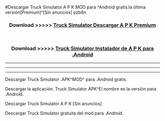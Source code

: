 #Descargar Truck Simulator  A P K MOD para ^Android gratis.la última versión[Premium]^[Sin anuncios] pzb6n



<div align="center">
<h3>Download >>>>> <a href="https://es-web.web.app/?es= Truck Simulator ">Truck Simulator  Descargar A P K Premium</a></h3><br>

<h3>Download >>>>> <a href="https://es-web.web.app/?es= Truck Simulator ">Truck Simulator  Instalador de A P K para .Android</a></h3>
</div>


----------------------------------------------------------

----------------------------------------------------------

----------------------------------------------------------

Descargar Truck Simulator  .APK^MOD^ para .Android gratis.

Descargar la aplicación. Truck Simulator  APK^El nombre es la versión para .Android.

Descargar Truck Simulator  A P K [Sin anuncios]

Descargar Truck Simulator  gratuita del mod para .Android.
